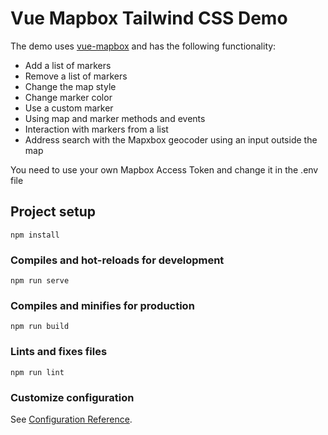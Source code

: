 # Vue Mapbox Tailwind CSS Demo

The demo uses [vue-mapbox](https://soal.github.io/vue-mapbox) and has the following functionality:

-   Add a list of markers
-   Remove a list of markers
-   Change the map style
-   Change marker color
-   Use a custom marker
-   Using map and marker methods and events
-   Interaction with markers from a list
-   Address search with the Mapxbox geocoder using an input outside the map

You need to use your own Mapbox Access Token and change it in the .env file

## Project setup

```
npm install
```

### Compiles and hot-reloads for development

```
npm run serve
```

### Compiles and minifies for production

```
npm run build
```

### Lints and fixes files

```
npm run lint
```

### Customize configuration

See [Configuration Reference](https://cli.vuejs.org/config/).
